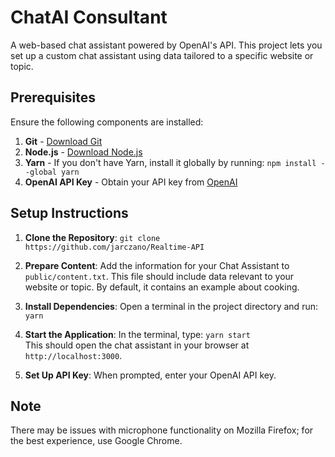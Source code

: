 # ChatAI Consultant

A web-based chat assistant powered by OpenAI's API. This project lets you set up a custom chat assistant using data tailored to a specific website or topic.

## Prerequisites

Ensure the following components are installed:

1. **Git** - [Download Git](https://git-scm.com/downloads)
2. **Node.js** - [Download Node.js](https://nodejs.org)
3. **Yarn** - If you don't have Yarn, install it globally by running: `npm install --global yarn`
4. **OpenAI API Key** - Obtain your API key from [OpenAI](https://help.openai.com/en/articles/4936850-where-do-i-find-my-openai-api-key)

## Setup Instructions

1. **Clone the Repository**: `git clone https://github.com/jarczano/Realtime-API`

2. **Prepare Content**: Add the information for your Chat Assistant to `public/content.txt`. This file should include data relevant to your website or topic. By default, it contains an example about cooking.

3. **Install Dependencies**: Open a terminal in the project directory and run: `yarn`

4. **Start the Application**: In the terminal, type: `yarn start`  
   This should open the chat assistant in your browser at `http://localhost:3000`.

5. **Set Up API Key**: When prompted, enter your OpenAI API key.

## Note
There may be issues with microphone functionality on Mozilla Firefox; for the best experience, use Google Chrome.
